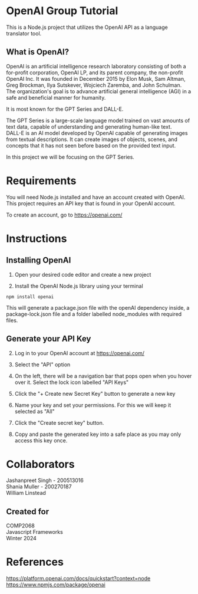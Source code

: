 # OpenAI Group Tutorial

This is a Node.js project that utilizes the OpenAI API as a language translator tool.

## What is OpenAI?

OpenAI is an artificial intelligence research laboratory consisting of both a for-profit corporation, OpenAI LP, and its parent company, the non-profit OpenAI Inc. It was founded in December 2015 by Elon Musk, Sam Altman, Greg Brockman, Ilya Sutskever, Wojciech Zaremba, and John Schulman. The organization's goal is to advance artificial general intelligence (AGI) in a safe and beneficial manner for humanity.

It is most known for the GPT Series and DALL-E. 

The GPT Series is a large-scale language model trained on vast amounts of text data, capable of understanding and generating human-like text.  
DALL-E is an AI model developed by OpenAI capable of generating images from textual descriptions. It can create images of objects, scenes, and concepts that it has not seen before based on the provided text input.

In this project we will be focusing on the GPT Series.  

# Requirements

You will need Node.js installed and have an account created with OpenAI.  
This project requires an API key that is found in your OpenAI account.

To create an account, go to https://openai.com/

# Instructions

## Installing OpenAI

1. Open your desired code editor and create a new project

2. Install the OpenAI Node.js library using your terminal
```
npm install openai
```

This will generate a package.json file with the openAI dependency inside, a package-lock.json file and a folder labelled node_modules with required files.

## Generate your API Key

2. Log in to your OpenAI account at https://openai.com/

3. Select the "API" option

4. On the left, there will be a navigation bar that pops open when you hover over it. Select the lock icon labelled "API Keys"

5. Click the "+ Create new Secret Key" button to generate a new key

6. Name your key and set your permissions. For this we will keep it selected as "All"

7. Click the "Create secret key" button. 

8. Copy and paste the generated key into a safe place as you may only access this key once. 

# Collaborators 
Jashanpreet Singh - 200513016  
Shania Muller - 200270187  
William Linstead  

## Created for 
COMP2068  
Javascript Frameworks  
Winter 2024  

# References
https://platform.openai.com/docs/quickstart?context=node  
https://www.npmjs.com/package/openai 